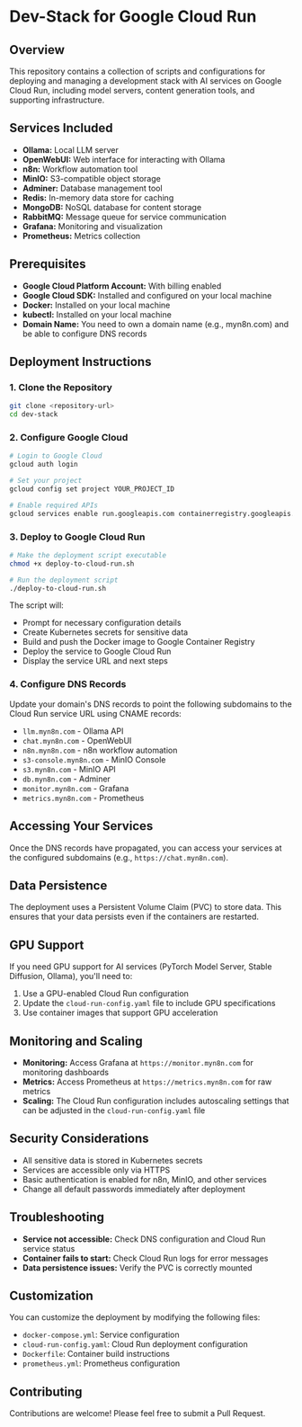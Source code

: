 # Dev-Stack for Google Cloud Run

## Overview
This repository contains a collection of scripts and configurations for deploying and managing a development stack with AI services on Google Cloud Run, including model servers, content generation tools, and supporting infrastructure.

## Services Included
- **Ollama:** Local LLM server
- **OpenWebUI:** Web interface for interacting with Ollama
- **n8n:** Workflow automation tool
- **MinIO:** S3-compatible object storage
- **Adminer:** Database management tool
- **Redis:** In-memory data store for caching
- **MongoDB:** NoSQL database for content storage
- **RabbitMQ:** Message queue for service communication
- **Grafana:** Monitoring and visualization
- **Prometheus:** Metrics collection

## Prerequisites

- **Google Cloud Platform Account:** With billing enabled
- **Google Cloud SDK:** Installed and configured on your local machine
- **Docker:** Installed on your local machine
- **kubectl:** Installed on your local machine
- **Domain Name:** You need to own a domain name (e.g., myn8n.com) and be able to configure DNS records

## Deployment Instructions

### 1. Clone the Repository
```bash
git clone <repository-url>
cd dev-stack
```

### 2. Configure Google Cloud

```bash
# Login to Google Cloud
gcloud auth login

# Set your project
gcloud config set project YOUR_PROJECT_ID

# Enable required APIs
gcloud services enable run.googleapis.com containerregistry.googleapis.com storage.googleapis.com
```

### 3. Deploy to Google Cloud Run

```bash
# Make the deployment script executable
chmod +x deploy-to-cloud-run.sh

# Run the deployment script
./deploy-to-cloud-run.sh
```

The script will:
- Prompt for necessary configuration details
- Create Kubernetes secrets for sensitive data
- Build and push the Docker image to Google Container Registry
- Deploy the service to Google Cloud Run
- Display the service URL and next steps

### 4. Configure DNS Records

Update your domain's DNS records to point the following subdomains to the Cloud Run service URL using CNAME records:

- `llm.myn8n.com` - Ollama API
- `chat.myn8n.com` - OpenWebUI
- `n8n.myn8n.com` - n8n workflow automation
- `s3-console.myn8n.com` - MinIO Console
- `s3.myn8n.com` - MinIO API
- `db.myn8n.com` - Adminer
- `monitor.myn8n.com` - Grafana
- `metrics.myn8n.com` - Prometheus

## Accessing Your Services

Once the DNS records have propagated, you can access your services at the configured subdomains (e.g., `https://chat.myn8n.com`).

## Data Persistence

The deployment uses a Persistent Volume Claim (PVC) to store data. This ensures that your data persists even if the containers are restarted.

## GPU Support

If you need GPU support for AI services (PyTorch Model Server, Stable Diffusion, Ollama), you'll need to:

1. Use a GPU-enabled Cloud Run configuration
2. Update the `cloud-run-config.yaml` file to include GPU specifications
3. Use container images that support GPU acceleration

## Monitoring and Scaling

- **Monitoring:** Access Grafana at `https://monitor.myn8n.com` for monitoring dashboards
- **Metrics:** Access Prometheus at `https://metrics.myn8n.com` for raw metrics
- **Scaling:** The Cloud Run configuration includes autoscaling settings that can be adjusted in the `cloud-run-config.yaml` file

## Security Considerations

- All sensitive data is stored in Kubernetes secrets
- Services are accessible only via HTTPS
- Basic authentication is enabled for n8n, MinIO, and other services
- Change all default passwords immediately after deployment

## Troubleshooting

- **Service not accessible:** Check DNS configuration and Cloud Run service status
- **Container fails to start:** Check Cloud Run logs for error messages
- **Data persistence issues:** Verify the PVC is correctly mounted

## Customization

You can customize the deployment by modifying the following files:

- `docker-compose.yml`: Service configuration
- `cloud-run-config.yaml`: Cloud Run deployment configuration
- `Dockerfile`: Container build instructions
- `prometheus.yml`: Prometheus configuration

## Contributing

Contributions are welcome! Please feel free to submit a Pull Request.
